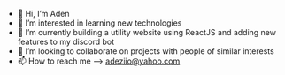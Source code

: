 - 👋 Hi, I’m Aden
- 👀 I’m interested in learning new technologies
- 🌱 I’m currently building a utility website using ReactJS and adding new features to my discord bot
- 💞️ I’m looking to collaborate on projects with people of similar interests
- 📫 How to reach me --> adeziio@yahoo.com

<!---
adeziio/adeziio is a ✨ special ✨ repository because its `README.md` (this file) appears on your GitHub profile.
You can click the Preview link to take a look at your changes.
--->
